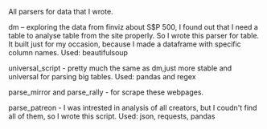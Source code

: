 All parsers for data that I wrote.

dm – exploring the data from finviz about S$P 500, I found out that I need a table to analyse table from the site properly. So I wrote this parser for table. It built just for my occasion, because I made a dataframe with specific column names. Used: beautifulsoup

universal_script - pretty much the same as dm,just more stable and universal for parsing big tables. Used: pandas and regex

parse_mirror and parse_rally - for scrape these webpages.

parse_patreon - I was intrested in analysis of all creators, but I coudn't find all of them, so I wrote this script. Used: json, requests, pandas
